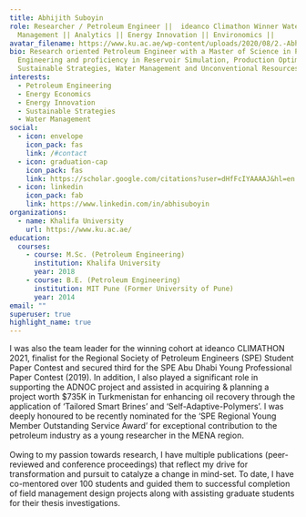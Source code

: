 ```yaml
---
title: Abhijith Suboyin
role: Researcher / Petroleum Engineer ||  ideanco Climathon Winner Water
  Management || Analytics || Energy Innovation || Environomics ||
avatar_filename: https://www.ku.ac.ae/wp-content/uploads/2020/08/2.-Abhijith-SuboyinKU500245-Research-Associate-Research-and-Development.jpg
bio: Research oriented Petroleum Engineer with a Master of Science in Petroleum
  Engineering and proficiency in Reservoir Simulation, Production Optimization,
  Sustainable Strategies, Water Management and Unconventional Resources.
interests:
  - Petroleum Engineering
  - Energy Economics
  - Energy Innovation
  - Sustainable Strategies
  - Water Management
social:
  - icon: envelope
    icon_pack: fas
    link: /#contact
  - icon: graduation-cap
    icon_pack: fas
    link: https://scholar.google.com/citations?user=dHfFcIYAAAAJ&hl=en
  - icon: linkedin
    icon_pack: fab
    link: https://www.linkedin.com/in/abhisuboyin
organizations:
  - name: Khalifa University
    url: https://www.ku.ac.ae/
education:
  courses:
    - course: M.Sc. (Petroleum Engineering)
      institution: Khalifa University
      year: 2018
    - course: B.E. (Petroleum Engineering)
      institution: MIT Pune (Former University of Pune)
      year: 2014
email: ""
superuser: true
highlight_name: true
---
```

<!--StartFragment-->

I was also the team leader for the winning cohort at ideanco CLIMATHON 2021, finalist for the Regional Society of Petroleum Engineers (SPE) Student Paper Contest and secured third for the SPE Abu Dhabi Young Professional Paper Contest (2019). In addition, I also played a significant role in supporting the ADNOC project and assisted in acquiring & planning a project worth $735K in Turkmenistan for enhancing oil recovery through the application of ‘Tailored Smart Brines’ and ‘Self-Adaptive-Polymers’. I was deeply honoured to be recently nominated for the ‘SPE Regional Young Member Outstanding Service Award’ for exceptional contribution to the petroleum industry as a young researcher in the MENA region.\
\
Owing to my passion towards research, I have multiple publications (peer-reviewed and conference proceedings) that reflect my drive for transformation and pursuit to catalyze a change in mind-set. To date, I have co-mentored over 100 students and guided them to successful completion of field management design projects along with assisting graduate students for their thesis investigations.

<!--EndFragment-->